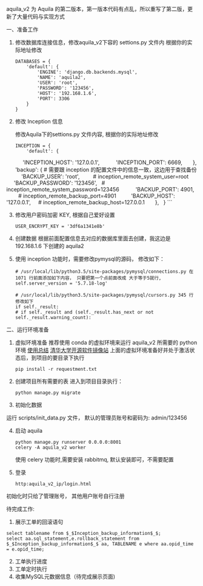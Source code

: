 aquila_v2 为 Aquila 的第二版本，第一版本代码有点乱，所以重写了第二版，更新了大量代码与实现方式



 一、准备工作

1. 修改数据库连接信息，修改aquila_v2下容的 settions.py 文件内
    根据你的实际地址修改
    ```
    DATABASES = {
        'default': {
            'ENGINE': 'django.db.backends.mysql',
            'NAME': 'aquila2',
            'USER': 'root',
            'PASSWORD': '123456',
            'HOST': '192.168.1.6',
            'PORT': 3306
        }
    }
    ```

2. 修改 Inception 信息

    修改Aquila下的settions.py 文件内容, 根据你的实际地址修改

    ```
    INCEPTION = {
        'default': {
            'INCEPTION_HOST': '127.0.0.1',
            'INCEPTION_PORT': 6669,
        },
        'backup': {  # 需要跟 inception 的配置文件中的信息一致，这边用于查找备份
            'BACKUP_USER': 'root',          # inception_remote_system_user=root
            'BACKUP_PASSWORD': '123456',    # inception_remote_system_password=123456
            'BACKUP_PORT': 4901,            # inception_remote_backup_port=4901
            'BACKUP_HOST': '127.0.0.1',     # inception_remote_backup_host=127.0.0.1
        },
    }
    ```

3. 修改用户密码加密 KEY, 根据自己爱好设置
    ```
    USER_ENCRYPT_KEY = '3df6a1341e8b'
    ```

4. 创建数据
    根据前面配置信息去对应的数据库里面去创建，我这边是 192.168.1.6 下创建的 aquila2

5. 使用 inception 功能时，需要修改pymysql的源码， 修改如下：
    ```
    # /usr/local/lib/python3.5/site-packages/pymysql/connections.py 在1071 行前面添加如下内容， 只要把第一个点前面改成 大于等于5就行,
    self.server_version = '5.7.18-log'

    # /usr/local/lib/python3.5/site-packages/pymysql/cursors.py 345 行修改如下
    if self._result:
    # if self._result and (self._result.has_next or not self._result.warning_count):
    ```

二、运行环境准备
1. 虚拟环境准备
推荐使用 conda 的虚拟环境来运行 aquila_v2 所需要的 python 环境
[使用总结](http://python.jobbole.com/86236/)
[清华大学开源软件镜像站](https://mirror.tuna.tsinghua.edu.cn/help/anaconda/)
上面的虚拟环境准备好并处于激活状态后，到项目的要目录下执行
    ```
    pip install -r requestment.txt
    ```

2. 创建项目所有需要的表
进入到项目目录执行：
    ```
    python manage.py migrate
    ```
3. 初始化数据

运行 scripts/init_data.py 文件， 默认的管理员账号和密码为: admin/123456

4. 启动 aquila
    ```
    python manage.py runserver 0.0.0.0:8001
    celery -A aquila_v2 worker
    ```
    使用 celery 功能时,需要安装 rabbitmq, 默认安装即可，不需要配置

5. 登录
   ```
   http:aquila_v2_ip/login.html
   ```

初始化时只给了管理账号， 其他用户账号自行注册

待完成工作:
1. 展示工单的回滚语句
```
select tablename from $_$Inception_backup_information$_$;
select aa.sql_statement,e.rollback_statement from $_$Inception_backup_information$_$ aa, TABLENAME e where aa.opid_time = e.opid_time;
```
2. 工单执行进度
3. 工单定时执行
4. 收集MySQL元数据信息（待完成展示页面)
